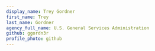 ```yaml
---
display_name: Trey Gordner
first_name: Trey
last_name: Gordner
agency_full_name: U.S. General Services Administration
github: ggordn3r
profile_photo: github
---
```

